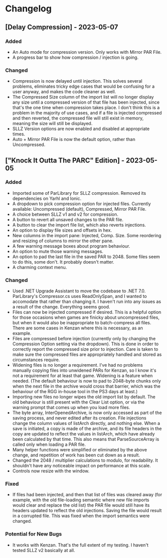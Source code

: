 # Changelog

## [Delay Compression] - 2023-05-07

### Added
- An Auto mode for compression version. Only works with Mirror PAR File.
- A progress bar to show how compression / injection is going.

### Changed
- Compression is now delayed until injection. This solves several problems,
  eliminates tricky edge cases that would be confusing for a user anyway,
  and makes the code cleaner as well.
- The Compressed Size column of the import list will no longer display
  any size until a compressed version of that file has been injected,
  since that's the one time when compression takes place. I don't think
  this is a problem in the majority of use cases, and if a file is injected
  compressed and then reverted, the compressed file will still exist in memory,
  meaning the size will still be displayed.
- SLLZ Version options are now enabled and disabled at appropriate times.
- Auto + Mirror PAR File is now the default option, rather than Uncompressed.


## ["Knock It Outta The PARC" Edition] - 2023-05-05

### Added
- Imported some of ParLibrary for SLLZ compression.
  Removed its dependencies on Yarhl and Ionic.
- A dropdown to pick compression option for injected files.
  Currently available: Uncompressed (default), Compressed, Mirror PAR File.
- A choice between SLLZ v1 and v2 for compression.
- A button to revert all unsaved changes to the PAR file.
- A button to clear the import file list, which also reverts injections.
- An option to display file sizes and offsets in hex.
- New columns in the import pane: Injected, Comp. Size.
  Some reordering and resizing of columns to mirror the other pane.
- A few warning message boxes about program behaviour.
- An option to mute those warning messages.
- An option to pad the last file in the saved PAR to 2048.
  Some files seem to do this, some don't. It probably doesn't matter.
- A charming context menu.

### Changed
- Used .NET Upgrade Assistant to move the codebase to .NET 7.0.
  ParLibrary's Compressor.cs uses ReadOnlySpan<T>, and I wanted to
  accomodate that rather than changing it. I haven't run into any issues
  as a result of the change. Everything seems good.
- Files can now be injected compressed if desired. This is a helpful option
  for those occasions when games are finicky about uncompressed files,
  but when it would also be inappropriate to batch-compress all files.
  There are some cases in Kenzan where this is necessary, as an example.
- Files are compressed before injection (currently only by changing the
  Compression Option setting via the dropdown). This is done in order
  to correctly report the compressed size prior to injection. Care is
  taken to make sure the compressed files are appropriately handled
  and stored as circumstances require.
- Widening files is no longer a requirement. I've had no problems manually
  copying files into unwidened PARs for Kenzan, so I know it's not
  a requirement for at least that game. Widening is a feature when needed.
  (The default behaviour is now to pad to 2048-byte chunks only when
  the next file in the archive would cross that barrier, which was
  the behaviour of the RGG in-house tool in the PS3 days at least.)
- Importing new files no longer wipes the old import list by default.
  The old behaviour is still present with the Clear List option,
  or via the warning prompt that comes up when you load more files.
- The byte array, InterOpenedArchive, is now only accessed as part of the
  saving process, and never edited after its creation. File injections
  change the column values of listArch directly, and nothing else.
  When a save is initiated, a copy is made of the archive, and its
  file headers in the copy are updated to reflect the values in listArch,
  which have already been calculated by that time. This also means
  that ParseSourceArray is called only when loading a PAR file.
- Many helper functions were simplified or eliminated by the above change,
  and repetition of work has been cut down as a result.
- Changed the 2048 / multiplier calculations to modulo, for readability.
  It shouldn't have any noticeable impact on performance at this scale.
- Controls now resize with the window.

### Fixed
- If files had been injected, and then that list of files was cleared away
  (for example, with the old file-loading semantic where new file imports
  would clear and replace the old list) the PAR file would still have its
  headers updated to reflect the old injections. Saving the file would
  result in a corrupted file. This was fixed when the import semantics
  were changed.

### Potential for New Bugs
- It works with Kenzan. That's the full extent of my testing.
  I haven't tested SLLZ v2 basically at all.
